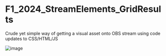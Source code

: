 # F1_2024_StreamElements_GridResults
Crude yet simple way of getting a visual asset onto OBS stream using code updates to CSS/HTML/JS

![image](https://github.com/MonsteraThorne/F1_2024_StreamElements_GridResults/assets/167387210/3152f0ff-d61c-43e8-a9b1-81aa0d2a4912)

